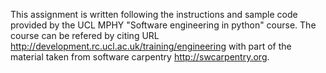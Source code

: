 
This assignment is written following the instructions and sample code provided by the UCL MPHY "Software
engineering in python" course. The course can be refered by citing URL http://development.rc.ucl.ac.uk/training/engineering
with part of the material taken from software carpentry http://swcarpentry.org.